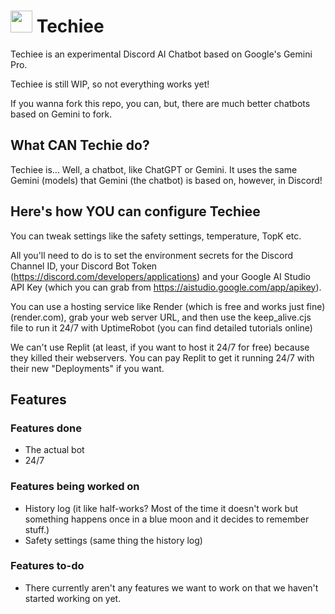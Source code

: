 # <img src="https://github.com/MerBudd/Techiee/assets/82082386/43cc9180-c22f-4418-8949-9834a5066089" width=35 height=35> Techiee

Techiee is an experimental Discord AI Chatbot based on Google's Gemini Pro.

Techiee is still WIP, so not everything works yet!

If you wanna fork this repo, you can, but, there are much better chatbots based on Gemini to fork.

## What CAN Techie do?

Techiee is... Well, a chatbot, like ChatGPT or Gemini. It uses the same Gemini (models) that Gemini (the chatbot) is based on, however, in Discord!

## Here's how YOU can configure Techiee

You can tweak settings like the safety settings, temperature, TopK etc.

All you'll need to do is to set the environment secrets for the Discord Channel ID, your Discord Bot Token (https://discord.com/developers/applications) and your Google AI Studio API Key (which you can grab from https://aistudio.google.com/app/apikey).

You can use a hosting service like Render (which is free and works just fine) (render.com), grab your web server URL, and then use the keep_alive.cjs file to run it 24/7 with UptimeRobot (you can find detailed tutorials online)

We can't use Replit (at least, if you want to host it 24/7 for free) because they killed their webservers. You can pay Replit to get it running 24/7 with their new "Deployments" if you want.

## Features

### Features done

- The actual bot
- 24/7

### Features being worked on

- History log (it like half-works? Most of the time it doesn't work but something happens once in a blue moon and it decides to remember stuff.)
- Safety settings (same thing the history log)

### Features to-do

- There currently aren't any features we want to work on that we haven't started working on yet.
